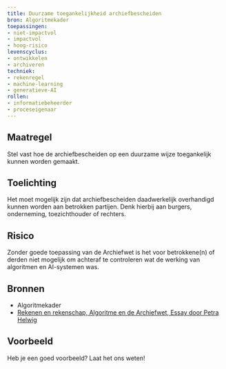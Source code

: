 ```yaml
---
title: Duurzame toegankelijkheid archiefbescheiden
bron: Algoritmekader
toepassingen:
- niet-impactvol
- impactvol
- hoog-risico
levenscyclus:
- ontwikkelen
- archiveren
techniek:
- rekenregel
- machine-learning
- generatieve-AI
rollen:
- informatiebeheerder
- proceseigenaar
---
```


<!-- tags -->

## Maatregel
Stel vast hoe de archiefbescheiden op een duurzame wijze toegankelijk kunnen worden gemaakt. 

## Toelichting
Het moet mogelijk zijn dat archiefbescheiden daadwerkelijk overhandigd kunnen worden aan betrokken partijen. Denk hierbij aan burgers, onderneming, toezichthouder of rechters. 

## Risico
Zonder goede toepassing van de Archiefwet is het voor betrokkene(n) of derden niet mogelijk om achteraf te controleren wat de werking van algoritmen en AI-systemen was.

## Bronnen

- Algoritmekader
- [Rekenen en rekenschap, Algoritme en de Archiefwet, Essay door Petra Helwig](https://www.inspectie-oe.nl/binaries/inspectie-oe/documenten/publicatie/2021/01/21/rekenen-en-rekenschap/Rekenen+en+rekenschap%2C+Algoritme+en+de+Archiefwet+essay+door+Petra+Helwig+BJu+Tijdschrift+voor+Toezicht++aflevering+1+2020.pdf)

## Voorbeeld
Heb je een goed voorbeeld? Laat het ons weten!

